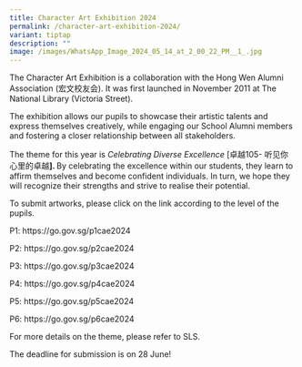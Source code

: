```yaml
---
title: Character Art Exhibition 2024
permalink: /character-art-exhibition-2024/
variant: tiptap
description: ""
image: /images/WhatsApp_Image_2024_05_14_at_2_00_22_PM__1_.jpg
---
```

<p>The Character Art Exhibition is a collaboration with the Hong Wen Alumni
Association (宏文校友会). It was first launched in November 2011 at The National
Library (Victoria Street).</p>
<p>The exhibition allows our pupils to showcase their artistic talents and
express themselves creatively, while engaging our School Alumni members
and fostering a closer relationship between all stakeholders.</p>
<p><a rel="noopener noreferrer nofollow" target="_blank">The theme for this year is </a><em><a rel="noopener noreferrer nofollow" target="_blank">Celebrating Diverse Excellence</a></em>
<a rel="noopener noreferrer nofollow" target="_blank">[</a>卓越105- 听见你心里的卓越<strong>]. </strong>By celebrating the excellence
within our students, they learn to affirm themselves and become confident
individuals. In turn, we hope they will recognize their strengths and strive
to realise their potential.</p>
<p>To submit artworks, please click on the link according to the level of
the pupils.</p>
<p>P1: <a rel="noopener noreferrer nofollow" target="_blank">https://go.gov.sg/p1cae2024</a>
</p>
<p>P2: <a rel="noopener noreferrer nofollow" target="_blank">https://go.gov.sg/p2cae2024</a>
</p>
<p>P3: <a rel="noopener noreferrer nofollow" target="_blank">https://go.gov.sg/p3cae2024</a>
</p>
<p>P4: <a rel="noopener noreferrer nofollow" target="_blank">https://go.gov.sg/p4cae2024</a>
</p>
<p>P5: <a rel="noopener noreferrer nofollow" target="_blank">https://go.gov.sg/p5cae2024</a>
</p>
<p>P6: <a rel="noopener noreferrer nofollow" target="_blank">https://go.gov.sg/p6cae2024</a>
</p>
<p>For more details on the theme, please refer to SLS.</p>
<p>The deadline for submission is on 28 June!</p>
